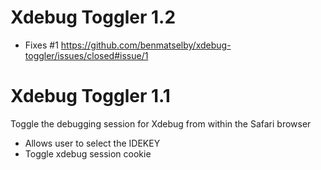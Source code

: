 Xdebug Toggler 1.2
==================

* Fixes #1 https://github.com/benmatselby/xdebug-toggler/issues/closed#issue/1


Xdebug Toggler 1.1
==================

Toggle the debugging session for Xdebug from within the Safari browser

* Allows user to select the IDEKEY
* Toggle xdebug session cookie
